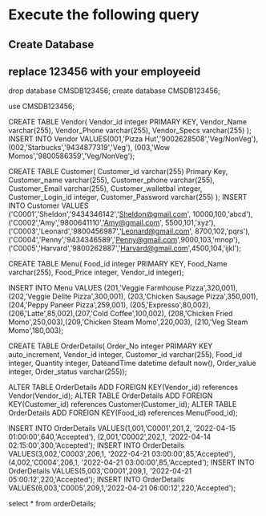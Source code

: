 # Execute the following query

## Create Database 
## replace 123456 with your employeeid
drop database CMSDB123456;
create database CMSDB123456;

use CMSDB123456;

 

CREATE TABLE Vendor(
Vendor_id integer PRIMARY KEY,
Vendor_Name varchar(255),
Vendor_Phone varchar(255),
Vendor_Specs varchar(255)
);
INSERT INTO Vendor VALUES(001,'Pizza Hut','9002628508','Veg/NonVeg'),
(002,'Starbucks','9434877319','Veg'),
(003,'Wow Momos','9800586359','Veg/NonVeg');

CREATE TABLE Customer(
Customer_id varchar(255) Primary Key,
Customer_name varchar(255),
Customer_phone varchar(255),
Customer_Email varchar(255),
Customer_walletbal integer,
Customer_Login_id integer,
Customer_Password varchar(255)
);
INSERT INTO Customer VALUES
('C0001','Sheldon','9434346142','Sheldon@gmail.com', 10000,100,'abcd'),
('C0002','Amy','9800641110','Amy@gmail.com', 5500,101,'xyz'),
('C0003','Leonard','9800456987','Leonard@gmail.com', 8700,102,'pqrs'),
('C0004','Penny','9434346589','Penny@gmail.com',9000,103,'mnop'),
('C0005','Harvard','9800262887','Harvard@gmail.com',4500,104,'ijkl');

 
CREATE TABLE Menu(
Food_id integer PRIMARY KEY,
Food_Name varchar(255),
Food_Price integer,
Vendor_id integer);
 
INSERT INTO Menu VALUES
(201,'Veggie Farmhouse Pizza',320,001),
(202,'Veggie Delite Pizza',300,001),
(203,'Chicken Sausage Pizza',350,001),
(204,'Peppy Paneer Pizza',259,001),
(205,'Expresso',80,002),(206,'Latte',85,002),(207,'Cold Coffee',100,002),
(208,'Chicken Fried Momo',250,003),(209,'Chicken Steam Momo',220,003),
(210,'Veg Steam Momo',180,003);

CREATE TABLE OrderDetails(
Order_No integer PRIMARY KEY auto_increment,
Vendor_id integer,
Customer_id varchar(255),
Food_id integer,
Quantity integer,
 DateandTime datetime default now(),
Order_value integer,
Order_status varchar(255));

 
ALTER TABLE OrderDetails ADD FOREIGN KEY(Vendor_id) references Vendor(Vendor_id);
ALTER TABLE OrderDetails ADD FOREIGN KEY(Customer_id) references Customer(Customer_id);
ALTER TABLE OrderDetails ADD FOREIGN KEY(Food_id) references Menu(Food_id);

INSERT INTO OrderDetails VALUES(1,001,'C0001',201,2, '2022-04-15 01:00:00',640,'Accepted'),
(2,001,'C0002',202,1, '2022-04-14 02:15:00',300,'Accepted');
INSERT INTO OrderDetails VALUES(3,002,'C0003',206,1, '2022-04-21 03:00:00',85,'Accepted'),
(4,002,'C0004',206,1, '2022-04-21 03:00:00',85,'Accepted');
INSERT INTO OrderDetails VALUES(5,003,'C0001',209,1, '2022-04-21 05:00:12',220,'Accepted');
INSERT INTO OrderDetails VALUES(6,003,'C0005',209,1,'2022-04-21 06:00:12',220,'Accepted');


select * from orderDetails;





 